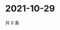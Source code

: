 # 2021-10-29

共 0 条

<!-- BEGIN WEIBO -->
<!-- 最后更新时间 Fri Oct 29 2021 12:00:48 GMT+0800 (China Standard Time) -->

<!-- END WEIBO -->

